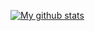 [![My github stats](https://github-readme-stats.vercel.app/api?username=bcbrookman)](https://github.com/bcbrookman/github-readme-stats)

